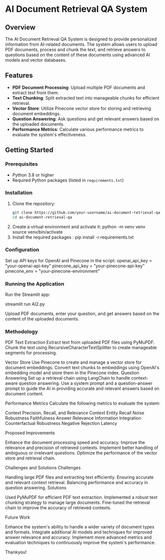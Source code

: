 # AI Document Retrieval QA System

## Overview
The AI Document Retrieval QA System is designed to provide personalized information from AI-related documents. The system allows users to upload PDF documents, process and chunk the text, and retrieve answers to questions based on the content of these documents using advanced AI models and vector databases.

## Features
- **PDF Document Processing**: Upload multiple PDF documents and extract text from them.
- **Text Chunking**: Split extracted text into manageable chunks for efficient retrieval.
- **Vector Store**: Utilize Pinecone vector store for storing and retrieving document embeddings.
- **Question Answering**: Ask questions and get relevant answers based on the uploaded documents.
- **Performance Metrics**: Calculate various performance metrics to evaluate the system's effectiveness.

## Getting Started
### Prerequisites
- Python 3.8 or higher
- Required Python packages (listed in `requirements.txt`)

### Installation
1. Clone the repository:
   ```sh
   git clone https://github.com/your-username/ai-document-retrieval-qa.git
   cd ai-document-retrieval-qa
2. Create a virtual environment and activate it:
   python -m venv venv
   source venv/bin/activate
3. Install the required packages :
   pip install -r requirements.txt

### Configuration 
Set up API keys for OpenAI and Pinecone in the script:
openai_api_key = "your-openai-api-key"
pinecone_api_key = "your-pinecone-api-key"
pinecone_env = "your-pinecone-environment"


### Running the Application
Run the Streamlit app:

streamlit run AI2.py

Upload PDF documents, enter your question, and get answers based on the content of the uploaded documents.

### Methodology
PDF Text Extraction
Extract text from uploaded PDF files using PyMuPDF.
Chunk the text using RecursiveCharacterTextSplitter to create manageable segments for processing.

Vector Store
Use Pinecone to create and manage a vector store for document embeddings.
Convert text chunks to embeddings using OpenAI's embedding model and store them in the Pinecone index.
Question Answering
Set up a retrieval chain using LangChain to handle context-aware question answering.
Use a system prompt and a question-answer prompt to guide the AI in providing accurate and relevant answers based on document content.

Performance Metrics
Calculate the following metrics to evaluate the system:

Context Precision, Recall, and Relevance
Context Entity Recall
Noise Robustness
Faithfulness
Answer Relevance
Information Integration
Counterfactual Robustness
Negative Rejection
Latency

Proposed Improvements

Enhance the document processing speed and accuracy.
Improve the relevance and precision of retrieved contexts.
Implement better handling of ambiguous or irrelevant questions.
Optimize the performance of the vector store and retrieval chain.

Challenges and Solutions
Challenges

Handling large PDF files and extracting text efficiently.
Ensuring accurate and relevant context retrieval.
Balancing performance and accuracy in question answering.
Solutions

Used PyMuPDF for efficient PDF text extraction.
Implemented a robust text chunking strategy to manage large documents.
Fine-tuned the retrieval chain to improve the accuracy of retrieved contexts.

Future Work

Enhance the system's ability to handle a wider variety of document types and formats.
Integrate additional AI models and techniques for improved answer relevance and accuracy.
Implement more advanced metrics and evaluation techniques to continuously improve the system's performance.

Thankyou!


